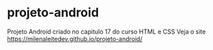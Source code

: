 # projeto-android
Projeto Android criado no capitulo 17 do curso HTML e CSS
Veja o site https://milenaleitedev.github.io/projeto-android/
